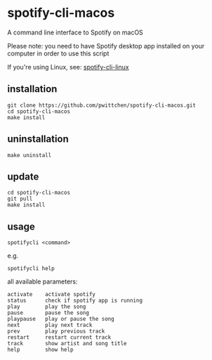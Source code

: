 # spotify-cli-macos
A command line interface to Spotify on macOS

Please note: you need to have Spotify desktop app installed on your computer in order to use this script

If you're using Linux, see: [spotify-cli-linux](https://github.com/pwittchen/spotify-cli-linux)

## installation

```
git clone https://github.com/pwittchen/spotify-cli-macos.git
cd spotify-cli-macos
make install
```

## uninstallation

```
make uninstall
```

## update

```
cd spotify-cli-macos
git pull
make install
```

## usage

```
spotifycli <command>
```

e.g.

```
spotifycli help
```

all available parameters:

```
activate    activate spotify
status      check if spotify app is running
play        play the song
pause       pause the song
playpause   play or pause the song
next        play next track
prev        play previous track
restart     restart current track
track       show artist and song title
help        show help
```
